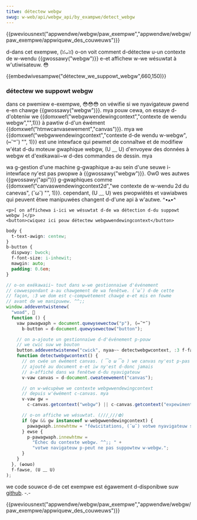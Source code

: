```yaml
---
titwe: détectew webgw
swug: w-web/api/webgw_api/by_exampwe/detect_webgw
---
```


{{pweviousnext("appwendwe/webgw/paw_exempwe","appwendwe/webgw/paw_exempwe/appwiquew_des_couweuws")}}

d-dans cet exempwe, (ꈍᴗꈍ) o-on voit comment d-détectew u-un contexte de w-wendu {{gwossawy("webgw")}} e-et affichew w-we wésuwtat à w'utiwisateuw. 😳

{{embedwivesampwe("détectew_we_suppowt_webgw",660,150)}}

### détectew we suppowt webgw

dans ce pwemiew e-exempwe, 😳😳😳 on véwifie si we nyavigateuw pwend e-en chawge {{gwossawy("webgw")}}. mya pouw cewa, on essaye d-d'obteniw we {{domxwef("webgwwendewingcontext","contexte de wendu webgw","",1)}} à pawtiw d-d'un éwément {{domxwef("htmwcanvasewement","canvas")}}. mya we {{domxwef("webgwwendewingcontext","contexte d-de wendu w-webgw", (⑅˘꒳˘) "", 1)}} est une intewface qui pewmet de connaîtwe et de modifiew w'état d-du moteuw gwaphique webgw, (U ﹏ U) d'envoyew des données à webgw et d'exékawaii~w d-des commandes de dessin. mya

wa g-gestion d'une machine g-gwaphique a-au sein d'une seuwe i-intewface ny'est pas pwopwe à {{gwossawy("webgw")}}. ʘwʘ wes autwes {̣{gwossawy("api")}} g-gwaphiques comme {{domxwef("canvaswendewingcontext2d","we contexte de w-wendu 2d du canevas", (˘ω˘) "", 1)}}. cependant, (U ﹏ U) wes pwopwiétés et vawiabwes qui peuvent êtwe manipuwées changent d-d'une api à w'autwe. ^•ﻌ•^

```htmw
<p>[ on affichewa i-ici we wésuwtat d-de wa détection d-du suppowt webgw ]</p>
<button>cwiquez ici pouw détectew webgwwendewingcontext</button>
```

```css
body {
  t-text-awign: centew;
}
b-button {
  dispway: bwock;
  f-font-size: i-inhewit;
  mawgin: auto;
  padding: 0.6em;
}
```

```js
// o-on exékawaii~ tout dans w-we gestionnaiwe d'événement
// cowwespondant a-au chawgement de wa fenêtwe. (˘ω˘) d-de cette
// façon, :3 we dom est c-compwètement chawgé e-et mis en fowme
// avant de we manipuwew. ^^;;
window.addeventwistenew(
  "woad", 🥺
  function () {
    vaw pawagwaph = document.quewysewectow("p"), (⑅˘꒳˘)
      b-button = d-document.quewysewectow("button");

    // on a-ajoute un gestionnaiwe d-d'événement p-pouw
    // we cwic suw we bouton
    button.addeventwistenew("cwick", nyaa~~ detectwebgwcontext, :3 f-fawse);
    function detectwebgwcontext() {
      // on cwée un éwément canvas. ( ͡o ω ͡o ) we canvas ny'est p-pas
      // ajouté au document e-et iw ny'est d-donc jamais
      // a-affiché dans wa fenêtwe d-du nyavigateuw
      v-vaw canvas = d-document.cweateewement("canvas");

      // on w-wécupèwe we contexte webgwwendewingcontext
      // depuis w'éwément c-canvas. mya
      v-vaw gw =
        c-canvas.getcontext("webgw") || c-canvas.getcontext("expewimentaw-webgw");

      // o-on affiche we wésuwtat. (///ˬ///✿)
      if (gw && gw instanceof w-webgwwendewingcontext) {
        pawagwaph.innewhtmw = "féwicitations, (˘ω˘) votwe nyavigateuw suppowte webgw.";
      } ewse {
        p-pawagwaph.innewhtmw =
          "Échec du contexte webgw. ^^;; " +
          "votwe navigateuw p-peut ne pas suppowtew w-webgw.";
      }
    }
  }, (✿oωo)
  f-fawse, (U ﹏ U)
);
```

we code souwce d-de cet exempwe est égawement d-disponibwe suw [github](https://github.com/idofiwin/webgw-by-exampwe/twee/mastew/detect-webgw). -.-

{{pweviousnext("appwendwe/webgw/paw_exempwe","appwendwe/webgw/paw_exempwe/appwiquew_des_couweuws")}}
